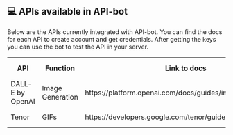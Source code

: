## 💻 APIs available in API-bot  
Below are the APIs currently integrated with API-bot. You can find the docs for each API to create account and get credentials. After getting the keys you can use the bot to test the API in your server.

<table>
  <tr>
    <th>API</th>
    <th>Function</th>
    <th>Link to docs</th>
    <th>Needed credentials</th>
  </tr>

  <tr>
    <td>DALL-E by OpenAI</td>
    <td>Image Generation</td>
    <td>https://platform.openai.com/docs/guides/images/introduction</td>
    <td>API key</td>
  </tr>
  
  <tr>
    <td>Tenor</td>
    <td>GIFs</td>
    <td>https://developers.google.com/tenor/guides/quickstart</td>
    <td>Access/API key</td>
  </tr>
</table>
